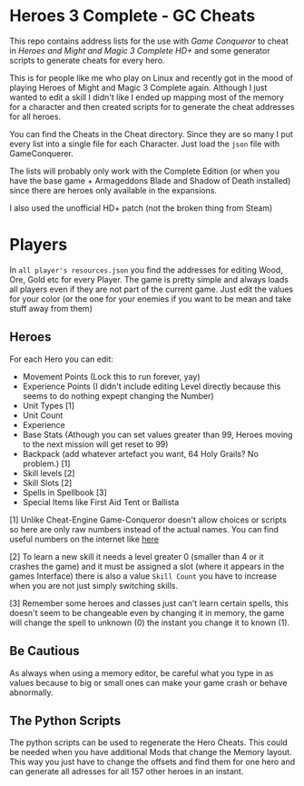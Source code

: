 # Heroes 3 Complete - GC Cheats

This repo contains address lists for the use with *Game Conqueror* to cheat in *Heroes and Might and Magic 3 Complete HD+* and some generator scripts to generate cheats for every hero.

This is for people like me who play on Linux and recently got in the mood of playing Heroes of Might and Magic 3 Complete again. Although I just wanted to edit a skill I didn't like I ended up mapping most of the memory for a character and then created scripts for to generate the cheat addresses for all heroes.

You can find the Cheats in the Cheat directory. Since they are so many I put every list into a single file for each Character. Just load the `json` file with GameConquerer. 

The lists will probably only work with the Complete Edition (or when you have the base game + Armageddons Blade and Shadow of Death installed) since there are heroes only available in the expansions.

I also used the unofficial HD+ patch (not the broken thing from Steam)


# Players

In `all player's resources.json` you find the addresses for editing Wood, Ore, Gold etc for every Player. The game is pretty simple and always loads all players even if they are not part of the current game. Just edit the values for your color (or the one for your enemies if you want to be mean and take stuff away from them)

## Heroes

For each Hero you can edit:

- Movement Points (Lock this to run forever, yay)
- Experience Points (I didn't include editing Level directly because this seems to do nothing expept changing the Number)
- Unit Types [1]
- Unit Count
- Experience
- Base Stats (Athough you can set values greater than 99, Heroes moving to the next mission will get reset to 99)
- Backpack (add whatever artefact you want, 64 Holy Grails? No problem.) [1]
- Skill levels [2]
- Skill Slots [2]
- Spells in Spellbook [3]
- Special Items like First Aid Tent or Ballista

[1] Unlike Cheat-Engine Game-Conqueror doesn't allow choices or scripts so here are only raw numbers instead of the actual names. You can find useful numbers on the internet like [here](http://heroescommunity.com/viewthread.php3?TID=18817)

[2] To learn a new skill it needs a level greater 0 (smaller than 4 or it crashes the game) and it must be assigned a slot (where it appears in the games Interface) there is also a value `Skill Count` you have to increase when you are not just simply switching skills.

[3] Remember some heroes and classes just can't learn certain spells, this doesn't seem to be changeable even by changing it in memory, the game will change the spell to unknown (0) the instant you change it to known (1).

## Be Cautious

As always when using a memory editor, be careful what you type in as values because to big or small ones can make your game crash or behave abnormally.

## The Python Scripts

The python scripts can be used to regenerate the Hero Cheats. This could be needed when you have additional Mods that change the Memory layout. This way you just have to change the offsets and find them for one hero and can generate all adresses for all 157 other heroes in an instant. 
